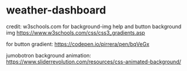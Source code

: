 # weather-dashboard

credit: w3schools.com for background-img help and button background img
https://www.w3schools.com/css/css3_gradients.asp

for button gradient:
https://codepen.io/pirrera/pen/bqVeGx


jumobotron background animation:
https://www.sliderrevolution.com/resources/css-animated-background/
